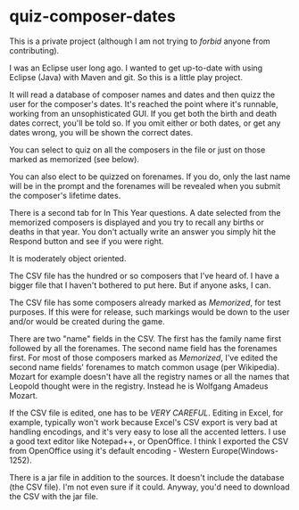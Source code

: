 # quiz-composer-dates

This is a private project (although I am not trying to _forbid_ anyone from contributing).

I was an Eclipse user long ago. I wanted to get up-to-date with using Eclipse (Java) with Maven and git.
So this is a little play project.

It will read a database of composer names and dates and then quizz the user for the composer's dates.
It's reached the point where it's runnable, working from an unsophisticated GUI. If you get both
the birth and death dates correct, you'll be told so. If you omit either or both dates, or
get any dates wrong, you will be shown the correct dates. 

You can select to quiz on all the
composers in the file or just on those marked as memorized (see below).

You can also elect to be quizzed on forenames. If you do, only the last name will be in the
prompt and the forenames will be revealed when you submit the composer's lifetime dates.

There is a second tab for In This Year questions. A date selected from the memorized composers
is displayed and you try to recall any births or deaths in that year. You don't actually write
an answer you simply hit the Respond button and see if you were right.

It is moderately object oriented.

The CSV file has the hundred or so composers that I've heard of. I have a bigger file that I
haven't bothered to put here. But if anyone asks, I can.

The CSV file has some composers already marked as _Memorized_, for test purposes. If this were for
release, such markings would be down to the user and/or would be created during the game.

There are two "name" fields in the CSV. The first has the family name first followed by all
the forenames. The second name field has the forenames first. For most of those composers marked
 as _Memorized_, I've edited the second name fields' forenames to match common usage (per 
 Wikipedia). Mozart for example doesn't have all the registry names or all the names that
 Leopold thought were in the registry. Instead he is Wolfgang Amadeus Mozart.

If the CSV file is edited, one has to be *VERY CAREFUL*. Editing in Excel, for example, typically
won't work because Excel's CSV export is very bad at handling encodings, and it's very easy to
lose all the accented letters. I use a good text editor like Notepad++, or OpenOffice. I think
I exported the CSV from OpenOffice using it's default encoding - Western Europe(Windows-1252).

There is a jar file in addition to the sources. It doesn't include the database (the CSV file).
I'm not even sure if it could. Anyway, you'd need to download the CSV with the jar file.
